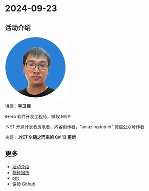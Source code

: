 # 2024-09-23

## 活动介绍

![liweihan](../../images/speakers/liweihan.jpg)

讲师：**李卫涵**

iHerb 软件开发工程师，微软 MVP

.NET 开源开发者贡献者，内容创作者，“amazingdotnet” 微信公众号作者

主题：**.NET 9 随之而来的 C# 13 更新**

## 更多

- [活动介绍](https://mp.weixin.qq.com/s?__biz=MzA3NTU4NjY3Mw==&mid=2247498501&idx=1&sn=dcd96845717a3043da6ddb2857e49472&chksm=9eed4f381bdec36c4d74200870ac1327e02282f3b299f82aa0cf7cbb091cbfcfb034dc469041&scene=126&sessionid=1730733550#rd)
- [视频回放](https://www.bilibili.com/video/BV1PZsaeDEcx/)
- [ppt](./CSharp13NewFeatures.pdf)
- [讲师 Github](https://github.com/WeihanLi)
